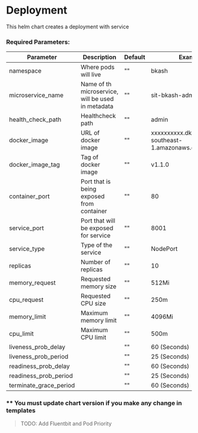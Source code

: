 # Deployment

This helm chart creates a deployment with service

### Required Parameters:
| Parameter               | Description                                        | Default | Example |
| ------                  | ------                                             | ------  |------ |
| namespace               | Where pods will live                               | "" | bkash |
| microservice_name       | Name of th microservice, will be used in metadata  | "" | sit-bkash-admin|
| health_check_path       | Healthcheck path                                   | "" | admin |  |
| docker_image            | URL of docker image                                | "" | xxxxxxxxxx.dkr.ecr.ap-southeast-1.amazonaws.com/avengers|
| docker_image_tag        | Tag of docker image                                | "" | v1.1.0 |
| container_port          | Port that is being exposed from container          | "" | 80 |
| service_port            | Port that will be exposed for service              | "" | 8001|
| service_type            | Type of the service                                | "" | NodePort |
| replicas                | Number of replicas                                 | "" | 10 |
| memory_request          | Requested memory size                              | "" | 512Mi |
| cpu_request             | Requested CPU size                                 | "" | 250m |
| memory_limit            | Maximum memory limit                               | "" | 4096Mi |
| cpu_limit               | Maximum CPU limit                                  | "" | 500m |
| liveness_prob_delay     |   | "" | 60 (Seconds)|
| liveness_prob_period    |   | "" | 25 (Seconds)|
| readiness_prob_delay    |   | "" | 60 (Seconds)|
| readiness_prob_period   |   | "" | 25 (Seconds)|
| terminate_grace_period  |   | "" | 60 (Seconds)|

### ** You must update chart version if you make any change in templates

>TODO: Add Fluentbit and Pod Priority

